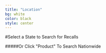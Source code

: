 ```yaml
---
title: "Location"
bg: white
color: black
style: center
---
```


#Select a State to Search for Recalls

#####Or Click "Product" To Search Nationwide

<div style="text-align: center;">
	<div id="usmap">
	</div>
</div>


